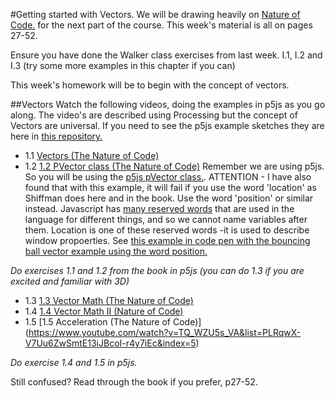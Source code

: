 #Getting started with Vectors.
We will be drawing heavily on [Nature of Code.](http://natureofcode.com/) for the next part of the course. This week's material is all on pages 27-52.

Ensure you have done the Walker class exercises from last week. I.1, I.2 and I.3 (try some more examples in this chapter if you can)

This week's homework will be to begin with the concept of vectors.

##Vectors
Watch the following videos, doing the examples in p5js as you go along. The video's are described using Processing but the concept of Vectors are universal.
If you need to see the p5js example sketches they are here in [this repository.](https://github.com/shiffman/The-Nature-of-Code-Examples-p5.js/tree/master/chp01_vectors)

* 1.1 [Vectors (The Nature of Code)](https://vimeo.com/58734251)
* 1.2 [1.2 PVector class (The Nature of Code)](https://www.youtube.com/watch?v=7nTLzLf7jUg) Remember we are using p5js. So you will be using the [p5js pVector class.](http://p5js.org/reference/#/p5.Vector). ATTENTION - I have also found that with this example, it will fail if you use the word 'location' as Shiffman does here and in the book. Use the word 'position' or similar instead. Javascript has [many reserved words](http://www.w3schools.com/js/js_reserved.asp) that are used in the language for different things, and so we cannot name variables after them. Location is one of these reserved words -it is used to describe window propoerties. See [this example in code pen with the bouncing ball vector example using the word position.](http://codepen.io/tega/pen/zrQXOo?editors=0010)


*Do exercises 1.1 and 1.2 from the book in p5js (you can do 1.3 if you are excited and familiar with 3D)*

* 1.3 [1.3 Vector Math (The Nature of Code)](https://www.youtube.com/watch?v=s6b1_3bNCxk)
* 1.4 [1.4 Vector Math II (Nature of Code)](https://www.youtube.com/watch?v=uHusbFmq-4I)
* 1.5 [1.5 Acceleration (The Nature of Code)] (https://www.youtube.com/watch?v=TQ_WZU5s_VA&list=PLRqwX-V7Uu6ZwSmtE13iJBcoI-r4y7iEc&index=5)

*Do exercise 1.4 and 1.5 in p5js.*

Still confused? Read through the book if you prefer, p27-52.

